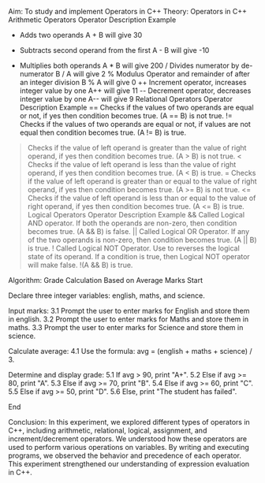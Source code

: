 Aim: To study and implement Operators in C++
Theory:
Operators in C++
Arithmetic Operators
Operator	Description	Example
+	Adds two operands	A + B will give 30
-	Subtracts second operand from the first	A - B will give -10
*	Multiplies both operands	A * B will give 200
/	Divides numerator by de-numerator	B / A will give 2
%	Modulus Operator and remainder of after an integer division	B % A will give 0
++	Increment operator, increases integer value by one	A++ will give 11
--	Decrement operator, decreases integer value by one	A-- will give 9
Relational Operators
Operator	Description	Example
==	Checks if the values of two operands are equal or not, if yes then condition becomes true.	(A == B) is not true.
!=	Checks if the values of two operands are equal or not, if values are not equal then condition becomes true.	(A != B) is true.
>	Checks if the value of left operand is greater than the value of right operand, if yes then condition becomes true.	(A > B) is not true.
<	Checks if the value of left operand is less than the value of right operand, if yes then condition becomes true.	(A < B) is true.
>=	Checks if the value of left operand is greater than or equal to the value of right operand, if yes then condition becomes true.	(A >= B) is not true.
<=	Checks if the value of left operand is less than or equal to the value of right operand, if yes then condition becomes true.	(A <= B) is true.
Logical Operators
Operator	Description	Example
&&	Called Logical AND operator. If both the operands are non-zero, then condition becomes true.	(A && B) is false.
||	Called Logical OR Operator. If any of the two operands is non-zero, then condition becomes true.	(A || B) is true.
!	Called Logical NOT Operator. Use to reverses the logical state of its operand. If a condition is true, then Logical NOT operator will make false.	!(A && B) is true.

Algorithm: Grade Calculation Based on Average Marks
Start

Declare three integer variables: english, maths, and science.

Input marks:
3.1 Prompt the user to enter marks for English and store them in english.
3.2 Prompt the user to enter marks for Maths and store them in maths.
3.3 Prompt the user to enter marks for Science and store them in science.

Calculate average:
4.1 Use the formula: avg = (english + maths + science) / 3.

Determine and display grade:
5.1 If avg > 90, print "A+".
5.2 Else if avg >= 80, print "A".
5.3 Else if avg >= 70, print "B".
5.4 Else if avg >= 60, print "C".
5.5 Else if avg >= 50, print "D".
5.6 Else, print "The student has failed".

End


Conclusion:
In this experiment, we explored different types of operators in C++, including arithmetic, relational, logical, assignment, and increment/decrement operators. We understood how these operators are used to perform various operations on variables. By writing and executing programs, we observed the behavior and precedence of each operator. This experiment strengthened our understanding of expression evaluation in C++.




